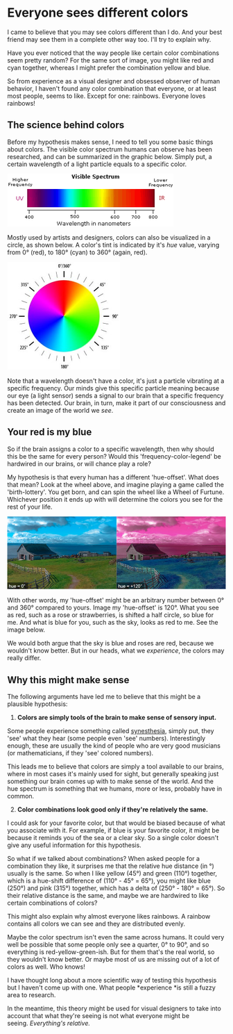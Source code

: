 # Everyone sees different colors

I came to believe that you may see colors different than I do. And your best friend may see them in a complete other way too. I'll try to explain why.

Have you ever noticed that the way people like certain color combinations seem pretty random? For the same sort of image, you might like red and cyan together, whereas I might prefer the combination yellow and blue.

So from experience as a visual designer and obsessed observer of human behavior, I haven't found any color combination that everyone, or at least most people, seems to like. Except for one: rainbows. Everyone loves rainbows!

## The science behind colors

Before my hypothesis makes sense, I need to tell you some basic things about colors. The visible color spectrum humans can observe has been researched, and can be summarized in the graphic below. Simply put, a certain wavelength of a light particle equals to a specific color.

![Color Spectrum](./img/vispect2.gif)

Mostly used by artists and designers, colors can also be visualized in a circle, as shown below. A color's tint is indicated by it's *hue* value, varying from 0° (red), to 180° (cyan) to 360° (again, red).

![Hue Circle](./img/hslhuecircle.jpg)

Note that a wavelength doesn't have a color, it's just a particle vibrating at a specific frequency. Our minds give this specific particle meaning because our eye (a light sensor) sends a signal to our brain that a specific frequency has been detected. Our brain, in turn, make it part of our consciousness and create an image of the world we *see*.

## Your red is my blue

So if the brain assigns a color to a specific wavelength, then why should this be the same for every person? Would this 'frequency-color-legend' be hardwired in our brains, or will chance play a role?

My hypothesis is that every human has a different 'hue-offset'. What does that mean? Look at the wheel above, and imagine playing a game called the 'birth-lottery'. You get born, and can spin the wheel like a Wheel of Furtune. Whichever position it ends up with will determine the colors you see for the rest of your life.

![Hue Shift](./img/Hue-shift.jpg)

With other words, my 'hue-offset' might be an arbitrary number between 0° and 360° compared to yours. Image my 'hue-offset' is 120°. What you see as red, such as a rose or strawberries, is shifted a half circle, so blue for me. And what is blue for you, such as the sky, looks as red to me. See the image below.

We would both argue that the sky is blue and roses are red, because we wouldn't know better. But in our heads, what we *experience*, the colors may really differ.

## Why this might make sense

The following arguments have led me to believe that this might be a plausible hypothesis:

1. **Colors are simply tools of the brain to make sense of sensory input.**

  Some people experience something called [synesthesia](https://en.wikipedia.org/wiki/Synesthesia), simply put, they 'see' what they hear (some people even 'see' numbers). Interestingly enough, these are usually the kind of people who are very good musicians (or mathematicians, if they 'see' colored numbers).

  This leads me to believe that colors are simply a tool available to our brains, where in most cases it's mainly used for sight, but generally speaking just something our brain comes up with to make sense of the world. And the hue spectrum is something that we humans, more or less, probably have in common.

2. **Color combinations look good only if they're relatively the same.**
  
  I could ask for your favorite color, but that would be biased because of what you associate with it. For example, if blue is your favorite color, it might be because it reminds you of the sea or a clear sky. So a single color doesn't give any useful information for this hypothesis.

  So what if we talked about combinations? When asked people for a combination they like, it surprises me that the relative hue distance (in °) usually is the same. So when I like yellow (45°) and green (110°) together, which is a hue-shift difference of (110° - 45° = 65°), you might like blue (250°) and pink (315°) together, which has a delta of (250° - 180° = 65°). So their relative distance is the same, and maybe we are hardwired to like certain combinations of colors?

  This might also explain why almost everyone likes rainbows. A rainbow contains all colors we can see and they are distributed evenly.

Maybe the color spectrum isn't even the same across humans. It could very well be possible that some people only see a quarter, 0° to 90°, and so everything is red-yellow-green-ish. But for them that's the real world, so they wouldn't know better. Or maybe most of us are missing out of a lot of colors as well. Who knows!

I have thought long about a more scientific way of testing this hypothesis but I haven't come up with one. What people *experience *is still a fuzzy area to research.

In the meantime, this theory might be used for visual designers to take into account that what they're seeing is not what everyone might be seeing. *Everything's relative.*